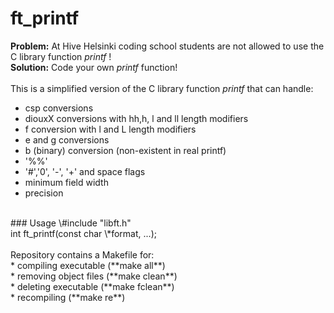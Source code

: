 # ft_printf
**Problem:** At Hive Helsinki coding school students are not allowed to use the C library function *printf* !<br />
**Solution:** Code your own *printf* function!<br />
<br />
This is a simplified version of the C library function *printf* that can handle:<br />
* csp conversions<br />
* diouxX conversions with hh,h, l and ll length modifiers<br />
* f conversion with l and L length modifiers<br />
* e and g conversions<br />
* b (binary) conversion (non-existent in real printf)<br />
* '%%'<br />
* '#','0', '-', '+' and space flags<br />
* minimum field width<br />
* precision<br />
<br />
### Usage
\#include "libft.h"<br />
int ft_printf(const char \*format, ...);<br />
<br />
Repository contains a Makefile for:<br /> 
* compiling executable (**make all**)<br />
* removing object files (**make clean**)<br />
* deleting executable (**make fclean**)<br />
* recompiling (**make re**)<br /><br />
